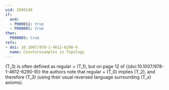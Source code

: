 ```yaml
---
uid: I000148
if:
  and:
  - P000011: true
  - P000001: true
then:
  P000005: true
refs:
- doi: 10.1007/978-1-4612-6290-9
  name: Counterexamples in Topology
---
```


\(T_3\) is often defined as regular + \(T_1\), but on page 12 of
{{doi:10.1007/978-1-4612-6290-9}} the authors note that regular + \(T_0\)
implies \(T_2\), and therefore \(T_3\) (using their usual reversed
language surrounding \(T_x\) axioms).
